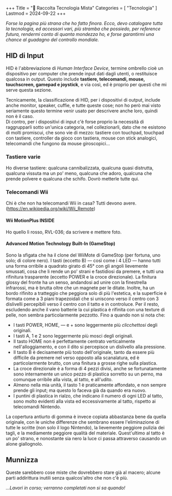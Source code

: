 +++
Title = "📡️ Raccolta Tecnologia Mista"
Categories = [ "Tecnologia" ]
Lastmod = 2024-09-22
+++

_Forse la pagina più strana che ho fatto finora. Ecco, devo catalogare tutta la tecnologia, ed accessori vari, più stramba che possiedo, per reference futura, rendermi conto di quanta mondezza ho, e forse garantirmi una chance al guadagno del controllo mondiale._ <!-- ed inaugurare con questo è a dire il vero la cosa meno strana.-->

## HID di Input

HID è l'abbreviazione di _Human Interface Device_, termine ombrello cioè un dispositivo per computer che prende input dati dagli utenti, o restituisce qualcosa in output. Questo include **tastiere, telecomandi, mouse, touchscreen, gamepad e joystick**, e via così, ed è proprio per questi che mi serve questa sezione.

Tecnicamente, la classificazione di HID, per i dispositivi di output, include anche monitor, speaker, cuffie, e tutte queste cose; non ho però mai visto seriamente questo termine venir usato per descrivere anche loro, quindi non è il caso.  
Di contro, per i dispositivi di input c'è forse proprio la necessità di raggrupparli sotto un'unica categoria, nel collezionarli, dato che ne esistono di molti promiscui, che sono vie di mezzo: tastiere con touchpad, touchpad con tastiere, controller da gioco con tastiera, mouse con stick analogici, telecomandi che fungono da mouse giroscopici...

### Tastiere varie

Ho diverse tastiere: qualcuna cannibalizzata, qualcuna quasi distrutta, qualcuna vissuta ma un po' meno, qualcuna che adoro, qualcuna che prende polvere e qualcuna che schifo. Dovrò metterle tutte qui.

<!--
### Mouse vari

### Gamepad misti
-->

### Telecomandi Wii

Chi è che non ha telecomandi Wii in casa? Tutti devono avere. (<https://en.wikipedia.org/wiki/Wii_Remote>)

#### Wii MotionPlus INSIDE

Ho quello lì rosso, RVL-036; da scrivere e mettere foto.

#### Advanced Motion Technology Built-In (GameStop)

Sono la sfigata che ha il clone del WiiMote di GameStop (per fortuna, uno solo; di colore nero).
I tasti (eccetto B) — così come i 4 LED — hanno tutti una forma orribile a quadrato girato di 45° con gli angoli lievemente smussati, cosa che li rende un po' strani e fastidiosi da premere, e tutti una rifinitura trasparente (eccetto POWER e la croce direzionale).
La finitura glossy del fronte ha un senso, andandosi ad unire con la finestrella infrarossi, ma è brutta oltre che un magnete per le ditate. Inoltre, ha un bordo rifinito a tratteggio che peggiora solo di più l'estetica, e la superficie è formata come a 3 piani trapezoidali che si uniscono verso il centro con 3 dislivelli percepibili verso il centro con il tatto e in controluce.
Per il resto, escludendo anche il vano batterie la cui plastica è rifinita con una texture di pelle, non sembra particolarmente pezzotto. Fino a quando non si nota che:

* I tasti POWER, HOME, — e + sono leggermente più _clicchettosi_ degli originali.
* I tasti A, 1 e 2 sono leggermente più mosci degli originali.
* Il tasto HOME non è perfettamente centrato verticalmente nell'alloggiamento, e con il dito si percepisce un dislivello alla pressione.
* Il tasto B è decisamente più tosto dell'originale, tanto da essere più difficile da premere nel verso opposto alla scanalatura, ed è particolarmente brutto, con una finitura a grosse righe sulla plastica.
* La croce direzionale è a forma di 4 pezzi divisi, anche se fortunatamente sono internamente un unico pezzo di plastica sorretto su un perno, ma comunque orribile alla vista, al tatto, e all'udito.
* Almeno nella mia unità, il tasto 1 è praticamente affondato, e non sempre prende gli input; ma questo lo faceva già da quando era nuovo.
* I puntini di plastica in rialzo, che indicano il numero di ogni LED al tatto, sono molto evidenti alla vista ed eccessivamente al tatto, rispetto ai telecomandi Nintendo.

La copertura antiurto di gomma è invece copiata abbastanza bene da quella originale, con le uniche differenze che sembrano essere l'eliminazione di tutte le scritte (non solo il logo Nintendo), la lievemente peggiore pulizia dei tagli, e la mediamente peggiore qualità del materiale. Quest'ultimo al tatto è un po' strano, e nonostante sia nero la luce ci passa attraverso causando un alone giallognolo.

## Munnizza

Queste sarebbero cose miste che dovrebbero stare già al macero; alcune parti addirittura inutili senza qualcos'altro che non c'è più.

_...Lavori in corso; verranno completati non si sa quando!_
